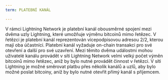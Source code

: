 ```yaml
---
term: PLATEBNÍ KANÁL

---
```

V rámci Lightning Network je platební kanál obousměrné spojení mezi dvěma uzly Lightning, které umožňuje výměnu bitcoinů mimo řetězec. V řetězci je platební kanál reprezentován vícepodpisovou adresou 2/2, kterou mají oba účastníci. Platební kanál vyžaduje on-chain transakci pro své otevření a další pro své uzavření. Mezi těmito dvěma událostmi mohou uživatelé kanálu provádět v síti Lightning Network velmi velký počet výměn bitcoinů mimo řetězec, aniž by bylo nutné provádět činnost v řetězci. V síti Lightning je možné směrovat platbu přes několik kanálů a uzlů, aby bylo možné poslat bitcoiny, aniž by bylo nutné otevřít přímý kanál s příjemcem.